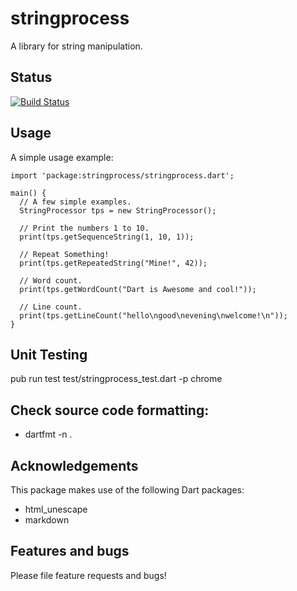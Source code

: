 # stringprocess

A library for string manipulation.

## Status

[![Build Status](https://travis-ci.org/daftspaniel/stringprocess.svg?branch=master)](https://travis-ci.org/daftspaniel/stringprocess)

## Usage

A simple usage example:

    import 'package:stringprocess/stringprocess.dart';
    
    main() {
      // A few simple examples.
      StringProcessor tps = new StringProcessor();

      // Print the numbers 1 to 10.
      print(tps.getSequenceString(1, 10, 1));

      // Repeat Something!
      print(tps.getRepeatedString("Mine!", 42));

      // Word count.
      print(tps.getWordCount("Dart is Awesome and cool!"));

      // Line count.
      print(tps.getLineCount("hello\ngood\nevening\nwelcome!\n"));
    }

## Unit Testing

pub run test test/stringprocess_test.dart -p chrome

## Check source code formatting:
  + dartfmt -n .

## Acknowledgements
This package makes use of the following Dart packages:

  + html_unescape
  + markdown

## Features and bugs

Please file feature requests and bugs!
